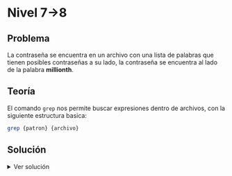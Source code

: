 # Nivel 7->8

## Problema

La contraseña se encuentra en un archivo con una lista de palabras que tienen posibles contraseñas a su lado, la contraseña se encuentra
al lado de la palabra **millionth**.

## Teoría

El comando `grep` nos permite  buscar expresiones dentro de archivos, con la siguiente estructura basica:

```bash
grep {patron} {archivo}
```

## Solución

<details>

<summary>Ver solución</summary>

Al momento de leer el archivo `data.txt` nos da un resultado parecido al siguiente:

```bash
offers  0DaHkFTzemUGDPhj2OCsynmx3vQhWVVD
reassigned      tOnH5UCzCIbKTlCfNwwDQXKryxmNNSqj
transmit        gaxkTk3FYQJnbX1ocKc3lVlrUlS6kYmR
maintenance's   ulYpgJXbLoAU6j5m00iAu81CWa8JI4Om
peppiest        040MKTlG4CL1qtYGcbKJv7S0pAyHfOIT
castigating     hRk2MJ6axSSRXiVqTGzKSe3TfQGj8TEM
polkas  wTvMPCLI37DA7GGEpU3Nx6JE3YFHytSZ
hotness djxxgKy29dUEeYYsyeOihHmOaA9g8Tef
```

Aqui podemos ver la estructura del archivo, por lo que ahora es claro que tenemos que encontrar **millionth**, lo podriamos hacer de manera manual, pero tardariamos mucho tiempo, por eso construimos el siguiente comando usando `grep`:

```bash
grep millionth data.txt
```

</details>
